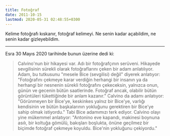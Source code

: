 ```yaml
---
title: Fotoğraf
date: 2011-10-15
lastmod: 2020-05-31 02:48:55+0300
---
```


Kelime fotoğrafı kıskanır, fotoğraf kelimeyi. Ne senin kadar açabildim,
ne senin kadar gizleyebildim.


---

Esra 30 Mayıs 2020 tarihinde bunun üzerine dedi ki: 

> Calvino'nun bir hikayesi var. Adı bir fotoğrafçının serüveni. Hikayede sevgilisinin sürekli olarak
> fotoğraflarını çeken bir adam anlatılıyor. Adam, bu tutkusunu "mesele Bice (sevgilisi) değil"
> diyerek anlatıyor: "Fotoğrafını çekmeye karar verdiğin herhangi bir insanın ya da herhangi bir
> nesnenin sürekli fotoğrafını çekeceksin, yalnızca onun, günün ve gecenin bütün saatlerinde.
> Fotoğraf ancak, olabilir bütün görüntüleri tükettiğinde bir anlam kazanır." Calvino da adamı
> anlatıyor: "Görünmeyen bir Bice'ye, keskinkes yalnız bir Bice'ye, varlığı kendisinin ve bütün
> başkalarının yokluğunu gerektiren bir Bice'ye sahip olmak istiyordu." Tabi Bice adamımızı terk
> ediyor. Calvino olayı yine mükemmel anlatıyor: "Antonino eve kapandı, makinesi boynuna asılı, bir
> koltuğa gömülü, bakışları boşlukta, önüne geçilmez bir biçimde fotoğraf çekmeye koyuldu. Bice'nin
> yokluğunu çekiyordu."
